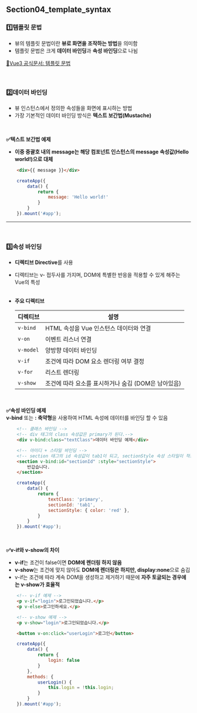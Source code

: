 ## Section04_template_syntax

### 1️⃣템플릿 문법
- 뷰의 템플릿 문법이란 **뷰로 화면을 조작하는 방법**을 의미함
- 템플릿 문법은 크게 **데이터 바인딩**과 **속성 바인딩**으로 나뉨  

[🔗Vue3 공식문서: 템플릿 문법](https://ko.vuejs.org/guide/essentials/template-syntax)  
<br><br>



### 2️⃣데이터 바인딩
- 뷰 인스턴스에서 정의한 속성들을 화면에 표시하는 방법
- 가장 기본적인 데이터 바인딩 방식은 **텍스트 보간법(Mustache)**  
<br>

**✅텍스트 보간법 예제**
- **이중 중괄호 내의 message는 해당 컴포넌트 인스턴스의 message 속성값(Hello world!)으로 대체**
```html
    <div>{{ message }}</div>
```

```javascript
    createApp({
        data() {
            return {
                message: 'Hello world!'
            }
        }
    }).mount('#app');
```
---
<br>



### 3️⃣속성 바인딩
- **디렉티브 Directive**를 사용
- 디렉티브는 v- 접두사를 가지며, DOM에 특별한 반응을 적용할 수 있게 해주는 Vue의 특성 <br><br>

- **주요 디렉티브**  

    | 디렉티브  | 설명                                                   |
    |-----------|--------------------------------------------------------|
    | `v-bind`  | HTML 속성을 Vue 인스턴스 데이터와 연결                |
    | `v-on`    | 이벤트 리스너 연결                                     |
    | `v-model` | 양방향 데이터 바인딩                                   |
    | `v-if`    | 조건에 따라 DOM 요소 렌더링 여부 결정                 |
    | `v-for`   | 리스트 렌더링                                          |
    | `v-show`  | 조건에 따라 요소를 표시하거나 숨김 (DOM은 남아있음)   |
<br>


**✅속성 바인딩 예제**  
**v-bind** 또는 **: 축약형**을 사용하여 HTML 속성에 데이터를 바인딩 할 수 있음

```html
    <!-- 클래스 바인딩 -->
    <!-- div 태그의 class 속성값은 primary가 된다.-->
    <div v-bind:class="textClass">데이터 바인딩 예제</div>

    <!-- 아이디 + 스타일 바인딩 -->
    <!-- section 태그의 id 속성값이 tab1이 되고, sectionStyle 속성 스타일이 적용된다.-->
    <section v-bind:id="sectionId" :style="sectionStyle">
        반갑습니다.
    </section>
```

```javascript
    createApp({
        data() {
            return {
                textClass: 'primary',
                sectionId: 'tab1',
                sectionStyle: { color: 'red' },
            }
        }
    }).mount('#app');
```
<br>


**✅v-if와 v-show의 차이**  
- **v-if**는 조건이 false이면 **DOM에 렌더링 하지 않음**  
- **v-show**는 조건에 맞지 않아도 **DOM에 렌더링은 하지만, display:none**으로 숨김
- v-if는 조건에 따라 계속 DOM을 생성하고 제거하기 때문에 **자주 토글되는 경우에는 v-show가 효율적**

```HTML
    <!-- v-if 예제 -->
    <p v-if="login">로그인되었습니다.</p>
    <p v-else>로그인하세요.</p>

    <!-- v-show 예제 -->
    <p v-show="login">로그인되었습니다.</p>

    <button v-on:click="userLogin">로그인</button>
```

```javascript
    createApp({
        data() {
            return {
                login: false
            }
        },
        methods: {
            userLogin() {
                this.login = !this.login;
            }
        }
    }).mount('#app');
```